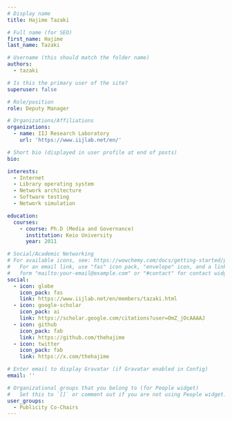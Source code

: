 ```yaml
---
# Display name
title: Hajime Tazaki

# Full name (for SEO)
first_name: Hajime
last_name: Tazaki

# Username (this should match the folder name)
authors:
  - tazaki

# Is this the primary user of the site?
superuser: false

# Role/position
role: Deputy Manager

# Organizations/Affiliations
organizations:
  - name: IIJ Research Laboratory
    url: 'https://www.iijlab.net/en/'

# Short bio (displayed in user profile at end of posts)
bio:

interests:
  - Internet
  - Library operating system
  - Network architecture
  - Software testing
  - Network simulation

education:
  courses:
    - course: Ph.D (Media and Governance)
      institution: Keio University
      year: 2011

# Social/Academic Networking
# For available icons, see: https://wowchemy.com/docs/getting-started/page-builder/#icons
#   For an email link, use "fas" icon pack, "envelope" icon, and a link in the
#   form "mailto:your-email@example.com" or "#contact" for contact widget.
social:
  - icon: globe
    icon_pack: fas
    link: https://www.iijlab.net/en/members/tazaki.html
  - icon: google-scholar
    icon_pack: ai
    link: https://scholar.google.com/citations?user=OmZ_jOcAAAAJ
  - icon: github
    icon_pack: fab
    link: https://github.com/thehajime
  - icon: twitter
    icon_pack: fab
    link: https://x.com/thehajime

# Enter email to display Gravatar (if Gravatar enabled in Config)
email: ''

# Organizational groups that you belong to (for People widget)
#   Set this to `[]` or comment out if you are not using People widget.
user_groups:
  - Publicity Co-Chairs
---
```

